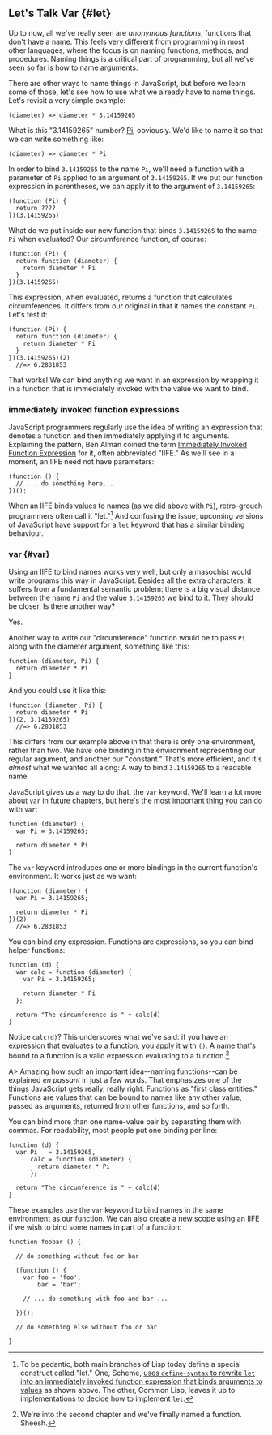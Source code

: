 ## Let's Talk Var {#let}

Up to now, all we've really seen are *anonymous functions*, functions that don't have a name. This feels very different from programming in most other languages, where the focus is on naming functions, methods, and procedures. Naming things is a critical part of programming, but all we've seen so far is how to name arguments.

There are other ways to name things in JavaScript, but before we learn some of those, let's see how to use what we already have to name things. Let's revisit a very simple example:

    (diameter) => diameter * 3.14159265

What is this "3.14159265" number? [Pi], obviously. We'd like to name it so that we can write something like:

    (diameter) => diameter * Pi

In order to bind `3.14159265` to the name `Pi`, we'll need a function with a parameter of `Pi` applied to an argument of `3.14159265`. If we put our function expression in parentheses, we can apply it to the argument of `3.14159265`:

    (function (Pi) {
      return ????
    })(3.14159265)

What do we put inside our new function that binds `3.14159265` to the name `Pi` when evaluated? Our circumference function, of course:

[Pi]: https://en.wikipedia.org/wiki/Pi

    (function (Pi) {
      return function (diameter) {
        return diameter * Pi
      }
    })(3.14159265)

This expression, when evaluated, returns a function that calculates circumferences. It differs from our original in that it names the constant `Pi`. Let's test it:

    (function (Pi) {
      return function (diameter) {
        return diameter * Pi
      }
    })(3.14159265)(2)
      //=> 6.2831853

That works! We can bind anything we want in an expression by wrapping it in a function that is immediately invoked with the value we want to bind.

### immediately invoked function expressions

JavaScript programmers regularly use the idea of writing an expression that denotes a function and then immediately applying it to arguments. Explaining the pattern, Ben Alman coined the term [Immediately Invoked Function Expression][iife] for it, often abbreviated "IIFE." As we'll see in a moment, an IIFE need not have parameters:

    (function () {
      // ... do something here...
    })();

When an IIFE binds values to names (as we did above with `Pi`), retro-grouch programmers often call it "let."[^let] And confusing the issue, upcoming versions of JavaScript have support for a `let` keyword that has a similar binding behaviour.

### var {#var}

Using an IIFE to bind names works very well, but only a masochist would write programs this way in JavaScript. Besides all the extra characters, it suffers from a fundamental semantic problem: there is a big visual distance between the name `Pi` and the value `3.14159265` we bind to it. They should be closer. Is there another way?

Yes.

Another way to write our "circumference" function would be to pass `Pi` along with the diameter argument, something like this:

    function (diameter, Pi) {
      return diameter * Pi
    }

And you could use it like this:

    (function (diameter, Pi) {
      return diameter * Pi
    })(2, 3.14159265)
      //=> 6.2831853

This differs from our example above in that there is only one environment, rather than two. We have one binding in the environment representing our regular argument, and another our "constant." That's more efficient, and it's *almost* what we wanted all along: A way to bind `3.14159265` to a readable name.

JavaScript gives us a way to do that, the `var` keyword. We'll learn a lot more about `var` in future chapters, but here's the most important thing you can do with `var`:

    function (diameter) {
      var Pi = 3.14159265;

      return diameter * Pi
    }

The `var` keyword introduces one or more bindings in the current function's environment. It works just as we want:

    (function (diameter) {
      var Pi = 3.14159265;

      return diameter * Pi
    })(2)
      //=> 6.2831853

You can bind any expression. Functions are expressions, so you can bind helper functions:

    function (d) {
      var calc = function (diameter) {
        var Pi = 3.14159265;

        return diameter * Pi
      };

      return "The circumference is " + calc(d)
    }

Notice `calc(d)`? This underscores what we've said: if you have an expression that evaluates to a function, you apply it with `()`. A name that's bound to a function is a valid expression evaluating to a function.[^namedfn]

[^namedfn]: We're into the second chapter and we've finally named a function. Sheesh.

A> Amazing how such an important idea--naming functions--can be explained *en passant* in just a few words. That emphasizes one of the things JavaScript gets really, really right: Functions as "first class entities." Functions are values that can be bound to names like any other value, passed as arguments, returned from other functions, and so forth.

You can bind more than one name-value pair by separating them with commas. For readability, most people put one binding per line:

    function (d) {
      var Pi   = 3.14159265,
          calc = function (diameter) {
            return diameter * Pi
          };

      return "The circumference is " + calc(d)
    }

These examples use the `var` keyword to bind names in the same environment as our function. We can also create a new scope using an IIFE if we wish to bind some names in part of a function:

    function foobar () {

      // do something without foo or bar

      (function () {
        var foo = 'foo',
            bar = 'bar';

        // ... do something with foo and bar ...

      })();

      // do something else without foo or bar

    }

[^let]: To be pedantic, both main branches of Lisp today define a special construct called "let." One, Scheme, [uses `define-syntax` to rewrite `let` into an immediately invoked function expression that binds arguments to values](https://en.wikipedia.org/wiki/Scheme_(programming_language)#Minimalism) as shown above. The other, Common Lisp, leaves it up to implementations to decide how to implement `let`.

[iife]: http://www.benalman.com/news/2010/11/immediately-invoked-function-expression/